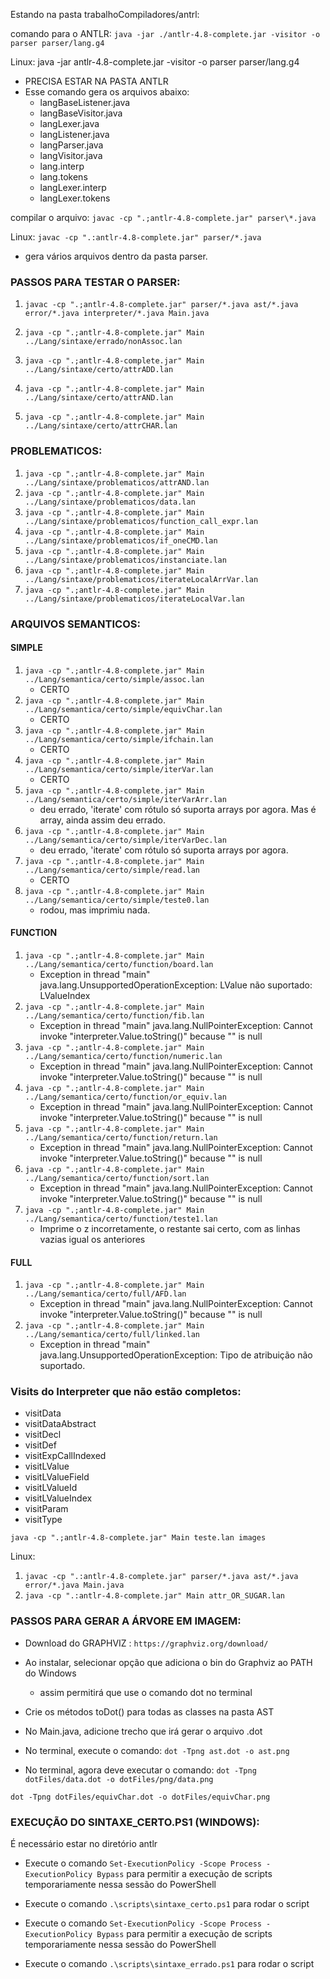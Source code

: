 Estando na pasta trabalhoCompiladores/antrl:

comando para o ANTLR:
`java -jar ./antlr-4.8-complete.jar -visitor -o parser parser/lang.g4`

Linux:
java -jar antlr-4.8-complete.jar -visitor -o parser parser/lang.g4

- PRECISA ESTAR NA PASTA ANTLR
- Esse comando gera os arquivos abaixo:
  - langBaseListener.java
  - langBaseVisitor.java
  - langLexer.java
  - langListener.java
  - langParser.java
  - langVisitor.java
  - lang.interp
  - lang.tokens
  - langLexer.interp
  - langLexer.tokens

compilar o arquivo:
`javac -cp ".;antlr-4.8-complete.jar" parser\*.java`

Linux:
`javac -cp ".:antlr-4.8-complete.jar" parser/*.java`

- gera vários arquivos dentro da pasta parser.

### PASSOS PARA TESTAR O PARSER:

<!-- 1. javac -cp ".;antlr-4.8-complete.jar" parser\*.java
2. javac -cp ".;antlr-4.8-complete.jar" Main.java -->

1. `javac -cp ".;antlr-4.8-complete.jar" parser/*.java ast/*.java error/*.java interpreter/*.java Main.java`
2. `java -cp ".;antlr-4.8-complete.jar" Main ../Lang/sintaxe/errado/nonAssoc.lan`
3. `java -cp ".;antlr-4.8-complete.jar" Main ../Lang/sintaxe/certo/attrADD.lan`
4. `java -cp ".;antlr-4.8-complete.jar" Main ../Lang/sintaxe/certo/attrAND.lan`

5. `java -cp ".;antlr-4.8-complete.jar" Main ../Lang/sintaxe/certo/attrCHAR.lan`

### PROBLEMATICOS:

1. `java -cp ".;antlr-4.8-complete.jar" Main ../Lang/sintaxe/problematicos/attrAND.lan`
2. `java -cp ".;antlr-4.8-complete.jar" Main ../Lang/sintaxe/problematicos/data.lan`
3. `java -cp ".;antlr-4.8-complete.jar" Main ../Lang/sintaxe/problematicos/function_call_expr.lan`
4. `java -cp ".;antlr-4.8-complete.jar" Main ../Lang/sintaxe/problematicos/if_oneCMD.lan`
5. `java -cp ".;antlr-4.8-complete.jar" Main ../Lang/sintaxe/problematicos/instanciate.lan`
6. `java -cp ".;antlr-4.8-complete.jar" Main ../Lang/sintaxe/problematicos/iterateLocalArrVar.lan`
7. `java -cp ".;antlr-4.8-complete.jar" Main ../Lang/sintaxe/problematicos/iterateLocalVar.lan`

### ARQUIVOS SEMANTICOS:

#### SIMPLE

1. `java -cp ".;antlr-4.8-complete.jar" Main ../Lang/semantica/certo/simple/assoc.lan`
   - CERTO
2. `java -cp ".;antlr-4.8-complete.jar" Main ../Lang/semantica/certo/simple/equivChar.lan`
   - CERTO
3. `java -cp ".;antlr-4.8-complete.jar" Main ../Lang/semantica/certo/simple/ifchain.lan`
   - CERTO
4. `java -cp ".;antlr-4.8-complete.jar" Main ../Lang/semantica/certo/simple/iterVar.lan`
   - CERTO
5. `java -cp ".;antlr-4.8-complete.jar" Main ../Lang/semantica/certo/simple/iterVarArr.lan`
   - deu errado, 'iterate' com rótulo só suporta arrays por agora. Mas é array, ainda assim deu errado.
6. `java -cp ".;antlr-4.8-complete.jar" Main ../Lang/semantica/certo/simple/iterVarDec.lan`
   - deu errado, 'iterate' com rótulo só suporta arrays por agora.
7. `java -cp ".;antlr-4.8-complete.jar" Main ../Lang/semantica/certo/simple/read.lan`
   - CERTO
8. `java -cp ".;antlr-4.8-complete.jar" Main ../Lang/semantica/certo/simple/teste0.lan`
   - rodou, mas imprimiu nada.

#### FUNCTION

1. `java -cp ".;antlr-4.8-complete.jar" Main ../Lang/semantica/certo/function/board.lan`
   - Exception in thread "main" java.lang.UnsupportedOperationException: LValue não suportado: LValueIndex
2. `java -cp ".;antlr-4.8-complete.jar" Main ../Lang/semantica/certo/function/fib.lan`
   - Exception in thread "main" java.lang.NullPointerException: Cannot invoke "interpreter.Value.toString()" because "<local2>" is null
3. `java -cp ".;antlr-4.8-complete.jar" Main ../Lang/semantica/certo/function/numeric.lan`
   - Exception in thread "main" java.lang.NullPointerException: Cannot invoke "interpreter.Value.toString()" because "<local2>" is null
4. `java -cp ".;antlr-4.8-complete.jar" Main ../Lang/semantica/certo/function/or_equiv.lan`
   - Exception in thread "main" java.lang.NullPointerException: Cannot invoke "interpreter.Value.toString()" because "<local2>" is null
5. `java -cp ".;antlr-4.8-complete.jar" Main ../Lang/semantica/certo/function/return.lan`
   - Exception in thread "main" java.lang.NullPointerException: Cannot invoke "interpreter.Value.toString()" because "<local2>" is null
6. `java -cp ".;antlr-4.8-complete.jar" Main ../Lang/semantica/certo/function/sort.lan`
   - Exception in thread "main" java.lang.NullPointerException: Cannot invoke "interpreter.Value.toString()" because "<local2>" is null
7. `java -cp ".;antlr-4.8-complete.jar" Main ../Lang/semantica/certo/function/teste1.lan`
   - Imprime o z incorretamente, o restante sai certo, com as linhas vazias igual os anteriores

#### FULL

1. `java -cp ".;antlr-4.8-complete.jar" Main ../Lang/semantica/certo/full/AFD.lan`
   - Exception in thread "main" java.lang.NullPointerException: Cannot invoke "interpreter.Value.toString()" because "<local2>" is null
2. `java -cp ".;antlr-4.8-complete.jar" Main ../Lang/semantica/certo/full/linked.lan`
   - Exception in thread "main" java.lang.UnsupportedOperationException: Tipo de atribuição não suportado.

### Visits do Interpreter que não estão completos:

- visitData
- visitDataAbstract
- visitDecl
- visitDef
- visitExpCallIndexed
- visitLValue
- visitLValueField
- visitLValueId
- visitLValueIndex
- visitParam
- visitType

`java -cp ".;antlr-4.8-complete.jar" Main teste.lan images`

Linux:

1. `javac -cp ".:antlr-4.8-complete.jar" parser/*.java ast/*.java error/*.java Main.java`
2. `java -cp ".:antlr-4.8-complete.jar" Main attr_OR_SUGAR.lan`

### PASSOS PARA GERAR A ÁRVORE EM IMAGEM:

- Download do GRAPHVIZ : `https://graphviz.org/download/`
- Ao instalar, selecionar opção que adiciona o bin do Graphviz ao PATH do Windows
  - assim permitirá que use o comando dot no terminal
- Crie os métodos toDot() para todas as classes na pasta AST
- No Main.java, adicione trecho que irá gerar o arquivo .dot
- No terminal, execute o comando: `dot -Tpng ast.dot -o ast.png`

- No terminal, agora deve executar o comando: `dot -Tpng dotFiles/data.dot -o dotFiles/png/data.png`

`dot -Tpng dotFiles/equivChar.dot -o dotFiles/equivChar.png`

### EXECUÇÃO DO SINTAXE_CERTO.PS1 (WINDOWS):

É necessário estar no diretório antlr

- Execute o comando `Set-ExecutionPolicy -Scope Process -ExecutionPolicy Bypass` para permitir a execução de scripts temporariamente nessa sessão do PowerShell
- Execute o comando `.\scripts\sintaxe_certo.ps1` para rodar o script

- Execute o comando `Set-ExecutionPolicy -Scope Process -ExecutionPolicy Bypass` para permitir a execução de scripts temporariamente nessa sessão do PowerShell
- Execute o comando `.\scripts\sintaxe_errado.ps1` para rodar o script
